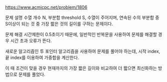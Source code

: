 https://www.acmicpc.net/problem/1806

문제 설명
수열 개수 N, 부분합 threshold S, 수열이 주어지며, 연속된 수의 부분합 중 S이상이 되는 것 중 가장 짧은 것의 길이를 구하는 문제이다.

문제 해결
시간제한이 0.5초이기 때문에, 일반적인 반복문을 사용하여 문제를 해결할 경우 시간 초과 오류가 뜬다.

새로운 알고리즘인 투 포인터 알고리즘을 사용하여 문제를 풀어야 하는데, 시작 index, 끝 index를 이용하여 가중합을 계산한다.

이 때 조건이 맞을 경우 현재까지의 가장 짧은 길이와 비교하여 더 짧으면 최신화하는 방법으로 문제를 풀었다.
